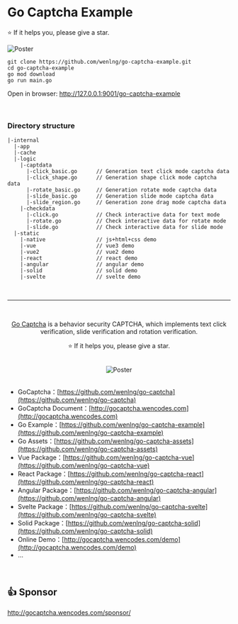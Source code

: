 <h1>Go Captcha Example</h1>

<p> ⭐️ If it helps you, please give a star.</p>
<img src="http://47.104.180.148/go-captcha/go-captcha-v2.jpg" alt="Poster">


<br/>

```shell
git clone https://github.com/wenlng/go-captcha-example.git
cd go-captcha-example
go mod download
go run main.go
```

Open in browser: http://127.0.0.1:9001/go-captcha-example

<br/>

### Directory structure
```text
|-internal
  |-app
  |-cache
  |-logic
    |-captdata
      |-click_basic.go      // Generation text click mode captcha data
      |-click_shape.go      // Generation shape click mode captcha data
      |-rotate_basic.go     // Generation rotate mode captcha data
      |-slide_basic.go      // Generation slide mode captcha data
      |-slide_region.go     // Generation zone drag mode captcha data
    |-checkdata
      |-click.go            // Check interactive data for text mode
      |-rotate.go           // Check interactive data for rotate mode
      |-slide.go            // Check interactive data for slide mode
  |-static
    |-native                // js+html+css demo
    |-vue                   // vue3 demo
    |-vue2                  // vue2 demo
    |-react                 // react demo
    |-angular               // angular demo
    |-solid                 // solid demo
    |-svelte                // svelte demo
```

<br/>

---------------------

<br/>

<p style="text-align: center"><a href="https://github.com/wenlng/go-captcha">Go Captcha</a> is a behavior security CAPTCHA, which implements text click verification, slide verification and rotation verification.</p>

<p style="text-align: center"> ⭐️ If it helps you, please give a star.</p>

<br/>

<div align="center"> 
    <img src="http://47.104.180.148/go-captcha/go-captcha-v1.png" alt="Poster">
</div>

<br/>

- GoCaptcha：[https://github.com/wenlng/go-captcha](https://github.com/wenlng/go-captcha)
- GoCaptcha Document：[http://gocaptcha.wencodes.com](http://gocaptcha.wencodes.com)
- Go Example：[https://github.com/wenlng/go-captcha-example](https://github.com/wenlng/go-captcha-example)
- Go Assets：[https://github.com/wenlng/go-captcha-assets](https://github.com/wenlng/go-captcha-assets)
- Vue Package：[https://github.com/wenlng/go-captcha-vue](https://github.com/wenlng/go-captcha-vue)
- React Package：[https://github.com/wenlng/go-captcha-react](https://github.com/wenlng/go-captcha-react)
- Angular Package：[https://github.com/wenlng/go-captcha-angular](https://github.com/wenlng/go-captcha-angular)
- Svelte Package：[https://github.com/wenlng/go-captcha-svelte](https://github.com/wenlng/go-captcha-svelte)
- Solid Package：[https://github.com/wenlng/go-captcha-solid](https://github.com/wenlng/go-captcha-solid)
- Online Demo：[http://gocaptcha.wencodes.com/demo](http://gocaptcha.wencodes.com/demo)
- ...
<br/>


## 👍 Sponsor
<div>
<a href="http://gocaptcha.wencodes.com/sponsor/" target="_blank">http://gocaptcha.wencodes.com/sponsor/</a>
</div>
<br/>
